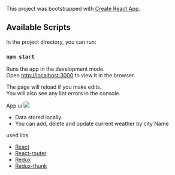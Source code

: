 This project was bootstrapped with [Create React App](https://github.com/facebook/create-react-app).

## Available Scripts

In the project directory, you can run:

### `npm start`

Runs the app in the development mode.<br>
Open [http://localhost:3000](http://localhost:3000) to view it in the browser.

The page will reload if you make edits.<br>
You will also see any lint errors in the console.

App ui
![](https://i.imgur.com/ikn4OMY.gif)

- Data stored locally.
- You can add, delete and update current weather by city Name

used libs
- [React](https://github.com/facebook/react)
- [React-router](https://github.com/ReactTraining/react-router)
- [Redux](https://github.com/reduxjs/redux)
- [Redux-thunk](https://github.com/reduxjs/redux-thunk)
